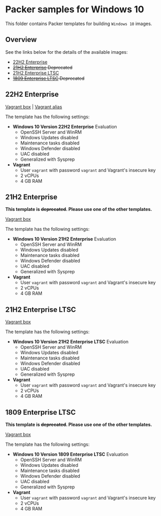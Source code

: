 # Packer samples for Windows 10

This folder contains Packer templates for building `Windows 10` images.

## Overview

See the links below for the details of the available images:

- [22H2 Enterprise](#22h2-enterprise)
- ~~[21H2 Enterprise](#21h2-enterprise) Deprecated~~
- [21H2 Enterprise LTSC](#21h2-enterprise-ltsc)
- ~~[1809 Enterprise LTSC](#1809-enterprise-ltsc) Deprecated~~

## 22H2 Enterprise

[Vagrant box](https://app.vagrantup.com/gusztavvargadr/boxes/windows-10-22h2-enterprise) | [Vagrant alias](https://app.vagrantup.com/gusztavvargadr/boxes/windows-10)  

The template has the following settings:

- **Windows 10 Version 22H2 Enterprise** Evaluation
  - OpenSSH Server and WinRM
  - Windows Updates disabled
  - Maintenance tasks disabled
  - Windows Defender disabled
  - UAC disabled
  - Generalized with Sysprep
- **Vagrant**
  - User `vagrant` with password `vagrant` and Vagrant's insecure key
  - 2 vCPUs
  - 4 GB RAM

## 21H2 Enterprise

**This template is ~~deprecated~~. Please use one of the other templates.**

[Vagrant box](https://app.vagrantup.com/gusztavvargadr/boxes/windows-10-21h2-enterprise)  

The template has the following settings:

- **Windows 10 Version 21H2 Enterprise** Evaluation
  - OpenSSH Server and WinRM
  - Windows Updates disabled
  - Maintenance tasks disabled
  - Windows Defender disabled
  - UAC disabled
  - Generalized with Sysprep
- **Vagrant**
  - User `vagrant` with password `vagrant` and Vagrant's insecure key
  - 2 vCPUs
  - 4 GB RAM

## 21H2 Enterprise LTSC

[Vagrant box](https://app.vagrantup.com/gusztavvargadr/boxes/windows-10-21h2-enterprise-ltsc)  

The template has the following settings:

- **Windows 10 Version 21H2 Enterprise LTSC** Evaluation
  - OpenSSH Server and WinRM
  - Windows Updates disabled
  - Maintenance tasks disabled
  - Windows Defender disabled
  - UAC disabled
  - Generalized with Sysprep
- **Vagrant**
  - User `vagrant` with password `vagrant` and Vagrant's insecure key
  - 2 vCPUs
  - 4 GB RAM

## 1809 Enterprise LTSC

**This template is ~~deprecated~~. Please use one of the other templates.**

[Vagrant box](https://app.vagrantup.com/gusztavvargadr/boxes/windows-10-1809-enterprise-ltsc)  

The template has the following settings:

- **Windows 10 Version 1809 Enterprise LTSC** Evaluation
  - OpenSSH Server and WinRM
  - Windows Updates disabled
  - Maintenance tasks disabled
  - Windows Defender disabled
  - UAC disabled
  - Generalized with Sysprep
- **Vagrant**
  - User `vagrant` with password `vagrant` and Vagrant's insecure key
  - 2 vCPUs
  - 4 GB RAM

